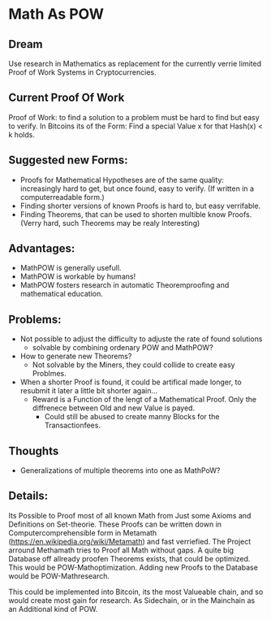 # Math As POW

## Dream
Use research in Mathematics as replacement for the currently verrie limited Proof of Work Systems in Cryptocurrencies.

## Current Proof Of Work
Proof of Work: to find a solution to a problem must be hard to find but easy to verify. In Bitcoins its of the Form: Find a special Value x for that Hash(x) < k holds.

## Suggested new Forms:
* Proofs for Mathematical Hypotheses are of the same quality: increasingly hard to get, but once found, easy to verify. (If written in a computerreadable form.)
* Finding shorter versions of known Proofs is hard to, but easy verrifable.
* Finding Theorems, that can be used to shorten multible know Proofs. (Verry hard, such Theorems may be realy Interesting)

## Advantages:
* MathPOW is generally usefull.
* MathPOW is workable by humans!
* MathPOW fosters research in automatic Theoremproofing and mathematical education.



## Problems:
* Not possible to adjust the difficulty to adjuste the rate of found solutions
  * solvable by combining ordenary POW and MathPOW?
* How to generate new Theorems?
  * Not solvable by the Miners, they could collide to create easy Problmes.
* When a shorter Proof is found, it could be artifical made longer, to resubmit it later a little bit shorter again...
  * Reward is a Function of the lengt of a Mathematical Proof. Only the diffrenece between Old and new Value is payed.
    * Could still be abused to create manny Blocks for the Transactionfees.

## Thoughts
* Generalizations of multiple theorems into one as MathPoW?

## Details:

Its Possible to Proof most of all known Math from Just some Axioms and Definitions on Set-theorie. These Proofs can be written down in Computercomprehensible form in Metamath (https://en.wikipedia.org/wiki/Metamath) and fast verriefied. The Project arround Methamath tries to Proof all Math without gaps. A quite big Database off allready proofen Theorems exists, that could be optimized. This would be POW-Mathoptimization. Adding new Proofs to the Database would be POW-Mathresearch.

This could be implemented into Bitcoin, its the most Valueable chain, and so would create most gain for research. As Sidechain, or in the Mainchain as an Additional kind of POW.
